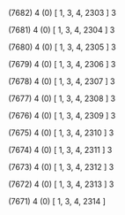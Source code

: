(7682) 4 (0) [ 1, 3, 4, 2303 ] 3 


(7681) 4 (0) [ 1, 3, 4, 2304 ] 3 


(7680) 4 (0) [ 1, 3, 4, 2305 ] 3 


(7679) 4 (0) [ 1, 3, 4, 2306 ] 3 


(7678) 4 (0) [ 1, 3, 4, 2307 ] 3 


(7677) 4 (0) [ 1, 3, 4, 2308 ] 3 


(7676) 4 (0) [ 1, 3, 4, 2309 ] 3 


(7675) 4 (0) [ 1, 3, 4, 2310 ] 3 


(7674) 4 (0) [ 1, 3, 4, 2311 ] 3 


(7673) 4 (0) [ 1, 3, 4, 2312 ] 3 


(7672) 4 (0) [ 1, 3, 4, 2313 ] 3 


(7671) 4 (0) [ 1, 3, 4, 2314 ]  

